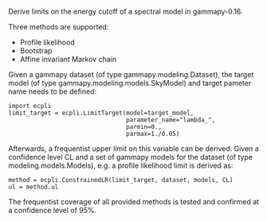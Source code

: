 Derive limits on the energy cutoff of a spectral model in gammapy-0.16.

Three methods are supported:
- Profile likelihood
- Bootstrap
- Affine invariant Markov chain

Given a gammapy dataset (of type gammapy.modeling.Dataset),
the target model (of type gammapy.modeling.models.SkyModel) 
and target pameter name needs to be defined:


```
import ecpli
limit_target = ecpli.LimitTarget(model=target_model,
                                 parameter_name="lambda_",
                                 parmin=0.,
                                 parmax=1./0.05)
```

Afterwards, a frequentist upper limit on this variable can be derived. Given a
confidence level CL and a set of gammapy models for the dataset (of type
modeling.models.Models), e.g. a profile likelihood limit is derived as:

```
method = ecpli.ConstrainedLR(limit_target, dataset, models, CL)
ul = method.ul
```

The frequentist coverage of all provided methods is tested and confirmed 
at a confidence level of 95%.
